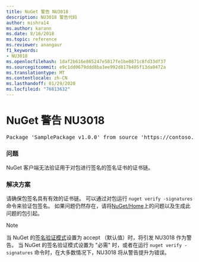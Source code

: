 ```yaml
---
title: NuGet 警告 NU3018
description: NU3018 警告代码
author: mishra14
ms.author: karann
ms.date: 8/16/2018
ms.topic: reference
ms.reviewer: anangaur
f1_keywords:
- NU3018
ms.openlocfilehash: 1daf2b616e865247e5017fe1be0871c8fd33df37
ms.sourcegitcommit: e9c1dd0679ddd8ba3ee992d817b405f13da0472a
ms.translationtype: MT
ms.contentlocale: zh-CN
ms.lasthandoff: 01/29/2020
ms.locfileid: "76813632"
---
```

# <a name="nuget-warning-nu3018"></a>NuGet 警告 NU3018

<pre>Package 'SamplePackage v1.0.0' from source 'https://contoso.com/index.json': The primary signature found a chain building issue: A certificate chain processed, but terminated in a root certificate which is not trusted by the trust provider.</pre>

### <a name="issue"></a>问题

NuGet 客户端无法验证用于对包进行签名的签名证书的证书链。


### <a name="solution"></a>解决方案

请确保包签名具有有效的证书链。 可以通过对包运行 `nuget verify -signatures` 命令来验证包签名。 如果问题仍然存在，请将[NuGet/Home](https://github.com/NuGet/Home/issues)上的问题以及生成此问题的包引起。


> [!Note]
> 当 NuGet 的[签名验证模式](../../consume-packages/installing-signed-packages.md#configure-package-signature-requirements)设置为 accept （默认值）时，将引发 NU3018 作为警告。 当 NuGet 的签名验证模式设置为 "必需" 时，或者在运行 `nuget verify -signatures` 命令时，在大多数情况下，NU3018 将从警告提升为错误。 

